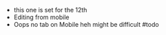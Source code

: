 *   this one is set for the 12th
*   Editing from mobile
*   Oops no tab on Mobile heh might be difficult #todo